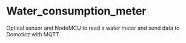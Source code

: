 # Water_consumption_meter
Optical sensor and NodeMCU to read a water meter and send data to Domoticz with MQTT.
